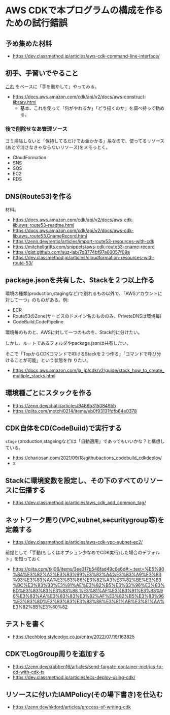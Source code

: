 # AWS CDKで本プログラムの構成を作るための試行錯誤

## 予め集めた材料

- https://dev.classmethod.jp/articles/aws-cdk-command-line-interface/

## 初手、手習いでやること

[これ](https://catalog.workshops.aws/typescript-and-cdk-for-beginner/ja-JP) をベースに「手を動かして」やってみる。

- https://docs.aws.amazon.com/cdk/api/v2/docs/aws-construct-library.html
  - 基本、これを使って「何がやれるか」「どう描くのか」を調べ持って勧める。

### 後で削除せなあ管理ソース

ゴミ掃除しないと「保持してるだけでお金かかる」系なので、使ってるリソース(あとで消さなきゃならないリソース)をメモっとく。

- CloudFormation
- SNS
- SQS
- EC2
- RDS

## DNS(Route53)を作る

材料。

- https://docs.aws.amazon.com/cdk/api/v2/docs/aws-cdk-lib.aws_route53-readme.html
- https://docs.aws.amazon.com/cdk/api/v2/docs/aws-cdk-lib.aws_route53.CnameRecord.html
- https://zenn.dev/rentio/articles/import-route53-resources-with-cdk
- https://mitchellgritts.com/snippets/aws-cdk-route53-cname-record
- https://gist.github.com/suz-lab/7d8774bf97a60057f09a
- https://dev.classmethod.jp/articles/cloudformation-resources-with-route-53/

## package.jsonを共有した、Stackを２つ以上作る

環境の種類(production,stagingなど)で別れるもの以外で、「AWSアカウントに対して一つ」のものがある。例:

- ECR
- Route53のZone(サービスのドメイン名のもののみ、PriveteDNSは環境毎)
- CodeBuild,CodePipeline

環境毎のものと、AWSに対して一つのものを、Stack的に分けたい。

しかし、ルートであるフォルダやpackage.jsonは共有したい。

そこで「TopからCDKコマンドで叩けるStackを２つ作る」「コマンドで呼び分けることが可能」という状態を作
りたい。

- https://docs.aws.amazon.com/ja_jp/cdk/v2/guide/stack_how_to_create_multiple_stacks.html

## 環境種ごとにスタックを作る

- https://zenn.dev/chatii/articles/9486b3150849bb
- https://qiita.com/motchi0214/items/eb0f93131fdfb64e0378

## CDK自体をCD(CodeBuild)で実行する

`stage` (production,stageingなど)は「自動適用」であってもいいかな？と構想している。

- https://chariosan.com/2021/09/18/githubactions_codebuild_cdkdeploy/
- x


## Stackに環境変数を設定し、その下のすべてのリソースに伝播する

- https://dev.classmethod.jp/articles/aws_cdk_add_common_tag/

## ネットワーク周り(VPC,subnet,securitygroup等)を定義する

- https://dev.classmethod.jp/articles/aws-cdk-vpc-subnet-ec2/

前提として「手動(もしくはオプション少なめでCDK実行)した場合のデフォルト」を知っておく

- https://qiita.com/tkj06/items/3ee317b548fad49c6e6d#:~:text=%E5%90%84%E3%82%A2%E3%83%99%E3%82%A4%E3%83%A9%E3%83%93%E3%83%AA%E3%83%86%E3%82%A3%E3%82%BE%E3%83%BC%E3%83%B3%E3%81%AE%E3%82%B5%E3%83%96%E3%83%8D%E3%83%83%E3%83%88,%E3%81%AF%E3%83%91%E3%83%96%E3%83%AA%E3%83%83%E3%82%AF%E3%82%B5%E3%83%96%E3%83%8D%E3%83%83%E3%83%88%E3%81%AB%E3%81%AA%E3%82%8B%E3%80%82

## テストを書く

- https://techblog.styleedge.co.jp/entry/2022/07/19/163825


## CDKでLogGroup周りを追加する

- https://zenn.dev/krabben16/articles/send-fargate-container-metrics-to-dd-with-cdk-ts
- https://dev.classmethod.jp/articles/ecs-deploy-using-cdk/

## リソースに付いたIAMPolicy(その場下書き)を仕込む

- https://zenn.dev/hkdord/articles/process-of-writing-cdk
